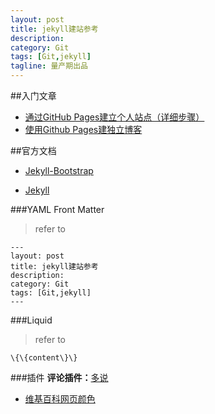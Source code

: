 ```yaml
---
layout: post
title: jekyll建站参考
description: 
category: Git
tags: [Git,jekyll]
tagline: 量产期出品
---
```

##入门文章
+ [通过GitHub Pages建立个人站点（详细步骤）](http://www.cnblogs.com/purediy/archive/2013/03/07/2948892.html)
+ [使用Github Pages建独立博客](http://beiyuu.com/github-pages/)

##官方文档
+ [Jekyll-Bootstrap](http://jekyllbootstrap.com/)

+ [Jekyll](http://jekyllrb.com/docs/frontmatter/)

###YAML Front Matter 
>refer to

	---
	layout: post
	title: jekyll建站参考
	description: 
	category: Git
	tags: [Git,jekyll]
	---
###Liquid
>refer to

	\{\{content\}\}
	
###插件
**评论插件：**[多说](http://sprying.duoshuo.com/admin/)

+ [维基百科网页颜色](http://zh.wikipedia.org/wiki/%E7%BD%91%E9%A1%B5%E9%A2%9C%E8%89%B2%E6%A8%A1%E5%BC%8F)